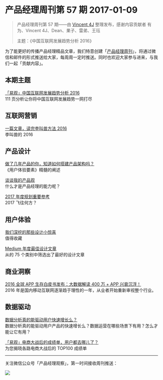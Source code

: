 # 产品经理周刊第 57 期 2017-01-09

> 产品经理周刊第 57 期——由 [Vincent 4J](http://pmweekly.com/contributors#vincent4j) 整理发布，感谢内容贡献者 有为、Vincent 4J、Dean、果子、雷弟、王珏
> 
> 主题：《中国互联网发展趋势分析 2016》

为了能更好的传播产品经理精品文章，我们特意创建「[产品经理周刊](http://pmweekly.com/)」，将通过微信和邮件的形式推送给大家，每周周一定时推送。同时也欢迎大家参与进来，与我们一起「贡献内容」。    

## 本期主题  

[「易观」中国互联网发展趋势分析 2016](https://mp.weixin.qq.com/s?__biz=MjM5OTExMjkwMA==&mid=2651877173&idx=1&sn=903a9c4de8ff78f1538a44546eb7ec14&chksm=bd24b69e8a533f887ef76a922d1225b43cc1e5ed52a0c2969b3436b433d40c80ebe355e9c370&mpshare=1&scene=1&srcid=0103hp0uSE5MBJBO2AnoRbnS&key=a4a4b4b1ab1c609414767976121ec8104c5d9eba2555ca689554dedfc20aab02e3e3cc0b626becbd220a73dd2a1c7c952561916cc533e4de7a46ea583862b7a91487adcbe56271f40777ccd35d49be7d&ascene=0&uin=NDgwNzA1&devicetype=iMac+MacBookPro11%2C1+OSX+OSX+10.12.2+build(16C67)&version=12010210&nettype=WIFI&fontScale=100&pass_ticket=LU7kMv8L1OWSx73lBhl%2BFL%2FHiC6BJwjqdjGVO%2BX7l2E%3D)   
111 页分析让你将中国互联网发展趋势一网打尽    

## 互联网营销 

[一篇文章，读完李叫兽方法 2016](https://mp.weixin.qq.com/s?__biz=MzA5NTMxOTczOA==&mid=2650441925&idx=1&sn=430e62060cc2105554f795b927edea38&chksm=884f0b10bf3882062dff7bd0e4a32af5d72ff497a6b268ad29b93ff7aa53ed9bf881937e374a&mpshare=1&scene=1&srcid=1228fUDvHHHNW9joTPsoDTDJ&key=8629130b12a99a72636f4175ecef3fd21ba96509511095aa71630031893c785baa71e904958b2177e1f3047a8b151ed87d3e4b752e67c83b9f0ed72038d5e79b9d57c1e3d11d315a27006e6da045eec4&ascene=0&uin=NDgwNzA1&devicetype=iMac+MacBookPro11%2C1+OSX+OSX+10.12.2+build(16C67)&version=12010210&nettype=WIFI&fontScale=100&pass_ticket=LU7kMv8L1OWSx73lBhl%2BFL%2FHiC6BJwjqdjGVO%2BX7l2E%3D)   
李叫兽的 2016   

## 产品设计 

[做了几年产品的你，知道如何搭建产品架构吗？](https://mp.weixin.qq.com/s?__biz=MzIyNTQ0OTUyNQ==&mid=2247484666&idx=1&sn=206d81e5d0b362a976267093829fdd5e&chksm=e87ec7a0df094eb6a2a0aaa87a3213cbfc48807253f0813d234765bf994213393b4ba379a934&mpshare=1&scene=1&srcid=0105uVfiZofBXJpyHeNY63Yg&key=170e777a139b39dc96cf079f290baacd6186992b01cc3490c2ddb43f99aff42a6ab0f84bce9e47f22a30a62f027e887ea2bf846c033c4b15a1ea3e6b2d79f7d118a4a553e57de1134d9af3f1144d34b8&ascene=0&uin=NDgwNzA1&devicetype=iMac+MacBookPro11%2C1+OSX+OSX+10.12.2+build(16C67)&version=12010210&nettype=WIFI&fontScale=100&pass_ticket=LU7kMv8L1OWSx73lBhl%2BFL%2FHiC6BJwjqdjGVO%2BX7l2E%3D)   
《用户体验要素》精髓的阐述   

[谈谈我的产品观](https://zhuanlan.zhihu.com/p/19889238?refer=workandlife)    
什么才是产品经理的能力呢？   

[2017 年度规划重要参考](https://mp.weixin.qq.com/s?__biz=MzI0OTA5OTAxOA==&mid=2651070599&idx=1&sn=a09c9b05e8c539c160880779cf3e4c49&chksm=f26626e2c511aff4b3ad2bb2e378def1e538027d6dc2e974fe8db5ed723ae128590e68537fc7&mpshare=1&scene=1&srcid=0104dupzlJq7f26gQZaHAAAn&key=bd544baaaf322af56b76c95cf4af27e00fb4e218c4d79ac7cf586d7a8af8d6371076c1527e1c87f5ccef5ca7202df86d66dca3f8db47a019c1b10c37e9c8762e8a5c9dd1d0c825ff8e28667a70219f7e&ascene=0&uin=NDgwNzA1&devicetype=iMac+MacBookPro11%2C1+OSX+OSX+10.12.2+build(16C67)&version=12010210&nettype=WIFI&fontScale=100&pass_ticket=LU7kMv8L1OWSx73lBhl%2BFL%2FHiC6BJwjqdjGVO%2BX7l2E%3D)   
2017 飞往何方？   

## 用户体验

[我们深挖的那些设计小惊喜](https://mp.weixin.qq.com/s?__biz=MzIzOTE0NjczMw==&mid=2654864079&idx=1&sn=686f2926f9a8e520631c2b6d9b228efa&chksm=f2e4214dc593a85bfb31a83df1c35b5155102d3f8c3ea07aa961607880040c42e42411705c69&mpshare=1&scene=1&srcid=0106f2HfqooVoEj3rpwXxt76&key=a5e15611f72562f26579e9ac9330d43540e8cb5824a89ecf7240aa6d106a0974029ee80ea095b1ec48088afc8b4292e87cf9123e80fb87adfa6c94c5446c650c41b2d6ab7f6833a057cbef7107dc5e4b&ascene=0&uin=NDgwNzA1&devicetype=iMac+MacBookPro11%2C1+OSX+OSX+10.12.2+build(16C67)&version=12010210&nettype=WIFI&fontScale=100&pass_ticket=LU7kMv8L1OWSx73lBhl%2BFL%2FHiC6BJwjqdjGVO%2BX7l2E%3D)   
值得收藏   

[Medium 年度最佳设计文章](https://zhuanlan.zhihu.com/p/24673492)   
从的 75 个类别中筛选出了最好的设计文章   

## 商业洞察 

[2016 全球 APP 生存白皮书发布：大数据解读 400 万 + APP 兴衰沉浮！](https://mp.weixin.qq.com/s?__biz=MzI0MzE0NTA3Mg==&mid=2651108090&idx=1&sn=0a42d52a0f930c6d51daef8a68d65fcc&chksm=f28192e5c5f61bf397cf3890efce86e9d07ddfd3ef6060e1d0ed477f1feb3d17807baec620b4&mpshare=1&scene=1&srcid=0105Fv87vRelQ6wsNDdvinMH&key=170e777a139b39dcf0763608cbe97629b1ac3c44620abb16eb959a46b5ac1cdf74f4ee37d067d769fa87bb5630e5ce2c3e66036b8107f96fbf2c45d23e942ef14c715406e0a6174e31829ff6fbcccd25&ascene=0&uin=NDgwNzA1&devicetype=iMac+MacBookPro11%2C1+OSX+OSX+10.12.2+build(16C67)&version=12010210&nettype=WIFI&fontScale=100&pass_ticket=LU7kMv8L1OWSx73lBhl%2BFL%2FHiC6BJwjqdjGVO%2BX7l2E%3D)   
2016 年是国内移动互联网逐渐趋于理性的一年，从业者开始重新审视整个行业。  

## 数据驱动

[数据分析真的能驱动用户快速增长么？](https://mp.weixin.qq.com/s?__biz=MjM5MzIxNTQ2MA==&mid=2650666692&idx=1&sn=a5174152003b3d99edbb26edd687a777&chksm=be93304f89e4b959832b54f10ea0f28b4b06c5287a604a8d33e40e7731ecf7294138a0d8f270&mpshare=1&scene=1&srcid=0104AwP5JLczGiFdmeZJjTB7&key=30b1746dacaf930095c7ac41989fcb687d05b8bce46aa6ca44f7ed744c4e05f216055c0d769c922ca448d0f2669707e9694a18c368d776404144603f3ac480fccf67c72e3a72886335c0d9778f9fa047&ascene=0&uin=NDgwNzA1&devicetype=iMac+MacBookPro11%2C1+OSX+OSX+10.12.2+build(16C67)&version=12010210&nettype=WIFI&fontScale=100&pass_ticket=LU7kMv8L1OWSx73lBhl%2BFL%2FHiC6BJwjqdjGVO%2BX7l2E%3D)   
数据分析真的能驱动用户产品的快速增长么？数据运营在哪些场景下有用？怎么才能让它有用？ 

[「易观」电商大战后的成绩单，用户都去哪儿了？](https://mp.weixin.qq.com/s?__biz=MjM5OTExMjkwMA==&mid=2651877039&idx=1&sn=8875a070ac7d970a68dcdd681ca16d8f&chksm=bd24b7048a533e128d516f1ed96903c5b2fd67b975557d634b181d5523f89e79560e7353da30&mpshare=1&scene=1&srcid=1229Hs0nGIkHemfyhJZnLUyl&key=5ec1d38f9aafb689dbf5aade58476b1904c9084cf50da522a2fd65b66755574f8b3bf223a58452a08cd09678952603d8a512a69045bc23b8c4a0475e883eae38ab6fad65444d3beffa4b0177d8e7f107&ascene=0&uin=NDgwNzA1&devicetype=iMac+MacBookPro11%2C1+OSX+OSX+10.12.2+build(16C67)&version=12010210&nettype=WIFI&fontScale=100&pass_ticket=LU7kMv8L1OWSx73lBhl%2BFL%2FHiC6BJwjqdjGVO%2BX7l2E%3D)    
为您揭晓各路电商大战后的 TOP100 成绩单   


  
---
关注微信公众号「产品经理观察」，第一时间接收周刊推送：          
  
![](http://com-4jplus-temp.qiniudn.com/pmweekly-weixin.jpg)   